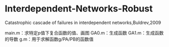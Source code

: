 # Interdependent-Networks-Robust
Catastrophic cascade of failures in interdependent networks,Buldrev,2009   

main.m：求特定p值下复合函数的值、画图
GA0.m：生成函数
GA1.m：生成函数的导数
g.m：用于求解函数g/PA/PB的函数值
